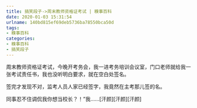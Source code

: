```yaml
---
title: 搞笑段子->周末教师资格证考试 | 糗事百科
date: 2020-01-03 15:31:54
urlname: 140bd815ef69deb5736ba78550bca50d
tags: 
- 糗事百科
categories:
- 糗事百科
- 搞笑段子
---
```

周末教师资格证考试，今晚开考务会，我一进考务培训会议室，门口老师就给我一张考试责任书，我也没听明白要求，就在空白处签名。

签完才发现不对，监考人员人家已经签字，我竟然在主考那儿签的名。

同事忍不住调侃我你想当校长？！”我……[汗颜][汗颜][汗颜]


